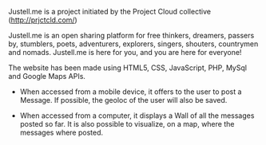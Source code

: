 Justell.me is a project initiated by the Project Cloud collective (http://prjctcld.com/)

Justell.me is an open sharing platform for free thinkers, dreamers, passers by, stumblers, poets, adventurers, explorers, singers, shouters, countrymen and nomads. 
Justell.me is here for you, and you are here for everyone!

The website has been made using HTML5, CSS, JavaScript, PHP, MySql and Google Maps APIs.

- When accessed from a mobile device, it offers to the user to post a Message.
  If possible, the geoloc of the user will also be saved.

- When accessed from a computer, it displays a Wall of all the messages posted so far.
  It is also possible to visualize, on a map,  where the messages where posted.
